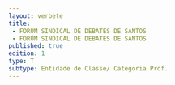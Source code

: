 ```yaml
---
layout: verbete
title:
 - FORUM SINDICAL DE DEBATES DE SANTOS
 - FORÚM SINDICAL DE DEBATES DE SANTOS
published: true
edition: 1  
type: T
subtype: Entidade de Classe/ Categoria Prof.
---
```


